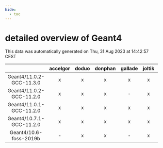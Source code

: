 ```yaml
---
hide:
  - toc
---
```


detailed overview of Geant4
===========================


This data was automatically generated on Thu, 31 Aug 2023 at 14:42:57 CEST  

| |accelgor|doduo|donphan|gallade|joltik|skitty|swalot|victini|
| :---: | :---: | :---: | :---: | :---: | :---: | :---: | :---: | :---: |
|Geant4/11.0.2-GCC-11.3.0|x|x|x|x|x|x|x|x|
|Geant4/11.0.2-GCC-11.2.0|x|x|x|-|x|x|x|x|
|Geant4/11.0.1-GCC-11.2.0|x|x|x|x|x|x|x|x|
|Geant4/10.7.1-GCC-11.2.0|x|x|x|x|x|x|x|x|
|Geant4/10.6-foss-2019b|-|x|x|-|x|x|-|x|
